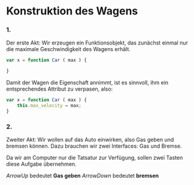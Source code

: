 # Konstruktion des Wagens


### 1.
Der erste Akt: Wir erzeugen ein Funktionsobjekt, das zunächst einmal nur die maximale Geschwindigkeit des Wagens erhält.


```javascript
var x = function Car ( max ) {

}
```

Damit der Wagen die Eigenschaft annimmt, ist es sinnvoll, ihm ein entsprechendes Attribut zu verpasen, also:

```javascript
var x = function Car ( max ) {
    this.max_velocity = max;
}
```

### 2.

Zweiter Akt: Wir wollen auf das Auto einwirken, also Gas geben und bremsen können. Dazu brauchen wir zwei Interfaces: Gas und Bremse. 

Da wir am Computer nur die Tatsatur zur Verfügung, sollen zwei Tasten diese Aufgabe übernehmen.

*ArrowUp* bedeutet **Gas geben**
*ArrowDown* bedeutet **bremsen**



